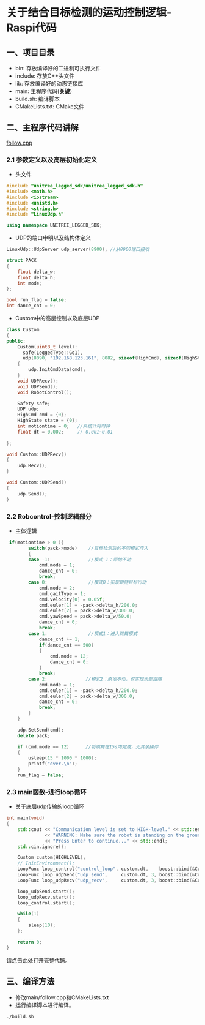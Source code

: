 # 关于结合目标检测的运动控制逻辑-Raspi代码
## 一、项目目录
* bin: 存放编译好的二进制可执行文件
* include: 存放C++头文件
* lib: 存放编译好的动态链接库
* main: 主程序代码(**关键**)
* build.sh: 编译脚本
* CMakeLists.txt: CMake文件

## 二、主程序代码讲解
[follow.cpp](main/follow.cpp)
### 2.1 参数定义以及高层初始化定义

* 头文件
```cpp
#include "unitree_legged_sdk/unitree_legged_sdk.h"
#include <math.h>
#include <iostream>
#include <unistd.h>
#include <string.h>
#include "LinuxUdp.h"

using namespace UNITREE_LEGGED_SDK;
```
* UDP的端口申明以及结构体定义
```cpp
LinuxUdp::UdpServer udp_server(8900); //从8900端口接收

struct PACK
{
    float delta_w;
    float delta_h;
    int mode;
};

bool run_flag = false;
int dance_cnt = 0;
```
* Custom中的高层控制以及底层UDP
```cpp
class Custom
{
public:
    Custom(uint8_t level): 
      safe(LeggedType::Go1), 
      udp(8090, "192.168.123.161", 8082, sizeof(HighCmd), sizeof(HighState))
    {
        udp.InitCmdData(cmd);
    }
    void UDPRecv();
    void UDPSend();
    void RobotControl();

    Safety safe;
    UDP udp;
    HighCmd cmd = {0};
    HighState state = {0};
    int motiontime = 0;   //系统计时时钟
    float dt = 0.002;     // 0.001~0.01
       
};

void Custom::UDPRecv()
{
    udp.Recv();
}

void Custom::UDPSend()
{  
    udp.Send();
}
```

### 2.2 Robcontrol-控制逻辑部分
* 主体逻辑
```cpp
 if(motiontime > 0 ){
        switch(pack->mode)    //目标检测后的不同模式传入
        {
        case -1:              //模式-1：原地不动
            cmd.mode = 1;
            dance_cnt = 0;
            break;
        case 0:               //模式0：实现跟随目标行动        
            cmd.mode = 2;
            cmd.gaitType = 1;
            cmd.velocity[0] = 0.05f;
            cmd.euler[1] = -pack->delta_h/200.0;
            cmd.euler[2] = pack->delta_w/300.0;
            cmd.yawSpeed = pack->delta_w/50.0;
            dance_cnt = 0;
            break;
        case 1:               //模式1：进入跳舞模式        
            dance_cnt += 1;
            if(dance_cnt == 500)
            {
                cmd.mode = 12;
                dance_cnt = 0;
            }
            break;               
        case 2:              //模式2：原地不动，仅实现头部跟随        
            cmd.mode = 1;
            cmd.euler[1] = -pack->delta_h/200.0;
            cmd.euler[2] = pack->delta_w/300.0;
            dance_cnt = 0;
            break;
        }
    }

    udp.SetSend(cmd); 
    delete pack;

    if (cmd.mode == 12)      //将跳舞在15s内完成，无其余操作
    {
        usleep(15 * 1000 * 1000);
        printf("over.\n");
    }
    run_flag = false;
```

### 2.3 main函数-进行loop循环
* 关于底层udp传输的loop循环
```cpp
int main(void) 
{
    std::cout << "Communication level is set to HIGH-level." << std::endl
              << "WARNING: Make sure the robot is standing on the ground." << std::endl
              << "Press Enter to continue..." << std::endl;
    std::cin.ignore();

    Custom custom(HIGHLEVEL);
    // InitEnvironment();
    LoopFunc loop_control("control_loop", custom.dt,    boost::bind(&Custom::RobotControl, &custom));
    LoopFunc loop_udpSend("udp_send",     custom.dt, 3, boost::bind(&Custom::UDPSend,      &custom));
    LoopFunc loop_udpRecv("udp_recv",     custom.dt, 3, boost::bind(&Custom::UDPRecv,      &custom));

    loop_udpSend.start();
    loop_udpRecv.start();
    loop_control.start();

    while(1)
    {
        sleep(10);
    };

    return 0; 
}
```

请[点击此处](main/follow.cpp)打开完整代码。

## 三、编译方法
* 修改main/follow.cpp和CMakeLists.txt
* 运行编译脚本进行编译。
```sh
./build.sh
```
